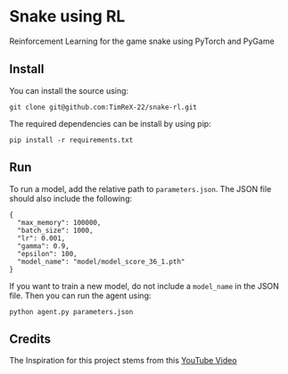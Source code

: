 # Snake using RL
Reinforcement Learning for the game snake using PyTorch and PyGame

## Install

You can install the source using:
```
git clone git@github.com:TimReX-22/snake-rl.git
```
The required dependencies can be install by using pip:
```
pip install -r requirements.txt
```

## Run

To run a model, add the relative path to `parameters.json`. The JSON file should also include the following:
```
{
  "max_memory": 100000,
  "batch_size": 1000,
  "lr": 0.001,
  "gamma": 0.9,
  "epsilon": 100,
  "model_name": "model/model_score_36_1.pth"
}
```
If you want to train a new model, do not include a `model_name` in the JSON file. Then you can run the agent using:
```
python agent.py parameters.json
```
## Credits
The Inspiration for this project stems from this [YouTube Video](https://www.youtube.com/watch?v=L8ypSXwyBds)